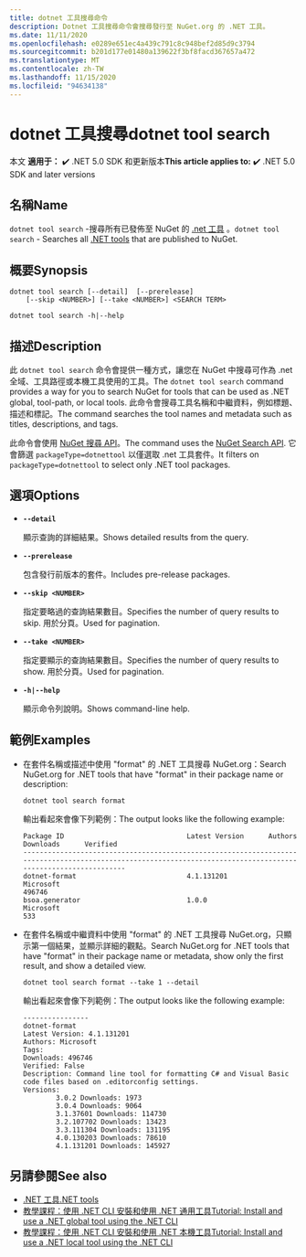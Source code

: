 ```yaml
---
title: dotnet 工具搜尋命令
description: Dotnet 工具搜尋命令會搜尋發行至 NuGet.org 的 .NET 工具。
ms.date: 11/11/2020
ms.openlocfilehash: e0289e651ec4a439c791c8c948bef2d85d9c3794
ms.sourcegitcommit: b201d177e01480a139622f3bf8facd367657a472
ms.translationtype: MT
ms.contentlocale: zh-TW
ms.lasthandoff: 11/15/2020
ms.locfileid: "94634138"
---
```

# <a name="dotnet-tool-search"></a><span data-ttu-id="f8b94-103">dotnet 工具搜尋</span><span class="sxs-lookup"><span data-stu-id="f8b94-103">dotnet tool search</span></span>

<span data-ttu-id="f8b94-104">本文 **適用于：** ✔️ .NET 5.0 SDK 和更新版本</span><span class="sxs-lookup"><span data-stu-id="f8b94-104">**This article applies to:** ✔️ .NET 5.0 SDK and later versions</span></span>

## <a name="name"></a><span data-ttu-id="f8b94-105">名稱</span><span class="sxs-lookup"><span data-stu-id="f8b94-105">Name</span></span>

<span data-ttu-id="f8b94-106">`dotnet tool search` -搜尋所有已發佈至 NuGet 的 [.net 工具](global-tools.md) 。</span><span class="sxs-lookup"><span data-stu-id="f8b94-106">`dotnet tool search` - Searches all [.NET tools](global-tools.md) that are published to NuGet.</span></span>

## <a name="synopsis"></a><span data-ttu-id="f8b94-107">概要</span><span class="sxs-lookup"><span data-stu-id="f8b94-107">Synopsis</span></span>

```dotnetcli
dotnet tool search [--detail]  [--prerelease]
    [--skip <NUMBER>] [--take <NUMBER>] <SEARCH TERM>

dotnet tool search -h|--help
```

## <a name="description"></a><span data-ttu-id="f8b94-108">描述</span><span class="sxs-lookup"><span data-stu-id="f8b94-108">Description</span></span>

<span data-ttu-id="f8b94-109">此 `dotnet tool search` 命令會提供一種方式，讓您在 NuGet 中搜尋可作為 .net 全域、工具路徑或本機工具使用的工具。</span><span class="sxs-lookup"><span data-stu-id="f8b94-109">The `dotnet tool search` command provides a way for you to search NuGet for tools that can be used as .NET global, tool-path, or local tools.</span></span> <span data-ttu-id="f8b94-110">此命令會搜尋工具名稱和中繼資料，例如標題、描述和標記。</span><span class="sxs-lookup"><span data-stu-id="f8b94-110">The command searches the tool names and metadata such as titles, descriptions, and tags.</span></span>

<span data-ttu-id="f8b94-111">此命令會使用 [NuGet 搜尋 API](/nuget/api/search-query-service-resource#search-for-packages)。</span><span class="sxs-lookup"><span data-stu-id="f8b94-111">The command uses the [NuGet Search API](/nuget/api/search-query-service-resource#search-for-packages).</span></span> <span data-ttu-id="f8b94-112">它會篩選 `packageType=dotnettool` 以僅選取 .net 工具套件。</span><span class="sxs-lookup"><span data-stu-id="f8b94-112">It filters on `packageType=dotnettool` to select only .NET tool packages.</span></span>

## <a name="options"></a><span data-ttu-id="f8b94-113">選項</span><span class="sxs-lookup"><span data-stu-id="f8b94-113">Options</span></span>

- **`--detail`**

  <span data-ttu-id="f8b94-114">顯示查詢的詳細結果。</span><span class="sxs-lookup"><span data-stu-id="f8b94-114">Shows detailed results from the query.</span></span>

- **`--prerelease`**

  <span data-ttu-id="f8b94-115">包含發行前版本的套件。</span><span class="sxs-lookup"><span data-stu-id="f8b94-115">Includes pre-release packages.</span></span>

- **`--skip <NUMBER>`**

  <span data-ttu-id="f8b94-116">指定要略過的查詢結果數目。</span><span class="sxs-lookup"><span data-stu-id="f8b94-116">Specifies the number of query results to skip.</span></span> <span data-ttu-id="f8b94-117">用於分頁。</span><span class="sxs-lookup"><span data-stu-id="f8b94-117">Used for pagination.</span></span>

- **`--take <NUMBER>`**

  <span data-ttu-id="f8b94-118">指定要顯示的查詢結果數目。</span><span class="sxs-lookup"><span data-stu-id="f8b94-118">Specifies the number of query results to show.</span></span> <span data-ttu-id="f8b94-119">用於分頁。</span><span class="sxs-lookup"><span data-stu-id="f8b94-119">Used for pagination.</span></span>

- **`-h|--help`**

  <span data-ttu-id="f8b94-120">顯示命令列說明。</span><span class="sxs-lookup"><span data-stu-id="f8b94-120">Shows command-line help.</span></span>

## <a name="examples"></a><span data-ttu-id="f8b94-121">範例</span><span class="sxs-lookup"><span data-stu-id="f8b94-121">Examples</span></span>

- <span data-ttu-id="f8b94-122">在套件名稱或描述中使用 "format" 的 .NET 工具搜尋 NuGet.org：</span><span class="sxs-lookup"><span data-stu-id="f8b94-122">Search NuGet.org for .NET tools that have "format" in their package name or description:</span></span>

  ```dotnetcli
  dotnet tool search format
  ```

  <span data-ttu-id="f8b94-123">輸出看起來會像下列範例：</span><span class="sxs-lookup"><span data-stu-id="f8b94-123">The output looks like the following example:</span></span>

  ```output
  Package ID                              Latest Version      Authors                                                                     Downloads      Verified
  ---------------------------------------------------------------------------------------------------------------------------------------------------------------
  dotnet-format                           4.1.131201          Microsoft                                                                   496746
  bsoa.generator                          1.0.0               Microsoft                                                                   533
  ```

- <span data-ttu-id="f8b94-124">在套件名稱或中繼資料中使用 "format" 的 .NET 工具搜尋 NuGet.org，只顯示第一個結果，並顯示詳細的觀點。</span><span class="sxs-lookup"><span data-stu-id="f8b94-124">Search NuGet.org for .NET tools that have "format" in their package name or metadata, show only the first result, and show a detailed view.</span></span>

  ```dotnetcli
  dotnet tool search format --take 1 --detail
  ```

  <span data-ttu-id="f8b94-125">輸出看起來會像下列範例：</span><span class="sxs-lookup"><span data-stu-id="f8b94-125">The output looks like the following example:</span></span>

  ```output
  ----------------
  dotnet-format
  Latest Version: 4.1.131201
  Authors: Microsoft
  Tags:
  Downloads: 496746
  Verified: False
  Description: Command line tool for formatting C# and Visual Basic code files based on .editorconfig settings.
  Versions:
          3.0.2 Downloads: 1973
          3.0.4 Downloads: 9064
          3.1.37601 Downloads: 114730
          3.2.107702 Downloads: 13423
          3.3.111304 Downloads: 131195
          4.0.130203 Downloads: 78610
          4.1.131201 Downloads: 145927
  ```

## <a name="see-also"></a><span data-ttu-id="f8b94-126">另請參閱</span><span class="sxs-lookup"><span data-stu-id="f8b94-126">See also</span></span>

- [<span data-ttu-id="f8b94-127">.NET 工具</span><span class="sxs-lookup"><span data-stu-id="f8b94-127">.NET tools</span></span>](global-tools.md)
- [<span data-ttu-id="f8b94-128">教學課程：使用 .NET CLI 安裝和使用 .NET 通用工具</span><span class="sxs-lookup"><span data-stu-id="f8b94-128">Tutorial: Install and use a .NET global tool using the .NET CLI</span></span>](global-tools-how-to-use.md)
- [<span data-ttu-id="f8b94-129">教學課程：使用 .NET CLI 安裝和使用 .NET 本機工具</span><span class="sxs-lookup"><span data-stu-id="f8b94-129">Tutorial: Install and use a .NET local tool using the .NET CLI</span></span>](local-tools-how-to-use.md)
